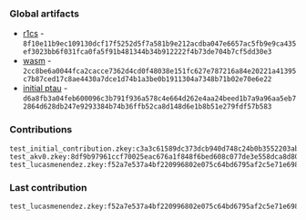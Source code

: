 ### Global artifacts
- [r1cs](./artifacts/circuit.r1cs) - `8f10e11b9ec109130dcf17f5252d5f7a581b9e212acdba047e6657ac5fb9e9ca435ef3023bb6f031fca0fa5f91b481344b34b912222f4b73de704b7cf5dd30e3`
- [wasm](./artifacts/circuit.wasm) - `2cc8be6a0044fca2cacce7362d4cd0f48038e151fc627e787216a84e20221a41395c7b87ced17c8ae4430a7dce1d74b1a3be0b1911304a7348b71b02e70e6e22`
- [initial ptau](./artifacts/initial.ptau) - `d6a8fb3a04feb600096c3b791f936a578c4e664d262e4aa24beed1b7a9a96aa5eb72864d628db247e9293384b74b36ffb52ca8d148d6e1b8b51e279fdf57b583`

### Contributions
```
test_initial_contribution.zkey:c3a3c61589dc373dcb940d748c24b0b3552203abd334415e580d3d64915363d59f32931c665c5ca1a9b6eb569f165ee7c964debca9b7783b874536e82fad4af3
test_akv0.zkey:8df9b97961ccf70025eac676a1f848f6bed608c077de3e558dca8d8094f9024559813c5e05f658174b141845e570f127c2b0d8f2ad9800514cf563a7ca4caae5
test_lucasmenendez.zkey:f52a7e537a4bf220996802e075c64bd6795af2c5e71e6985495c4865a9959ac8b6923af9e719e351935c56c35ebb3df0dbdfd33f33597e431f2cd2891ce1615b
```

### Last contribution
```
test_lucasmenendez.zkey:f52a7e537a4bf220996802e075c64bd6795af2c5e71e6985495c4865a9959ac8b6923af9e719e351935c56c35ebb3df0dbdfd33f33597e431f2cd2891ce1615b
```
